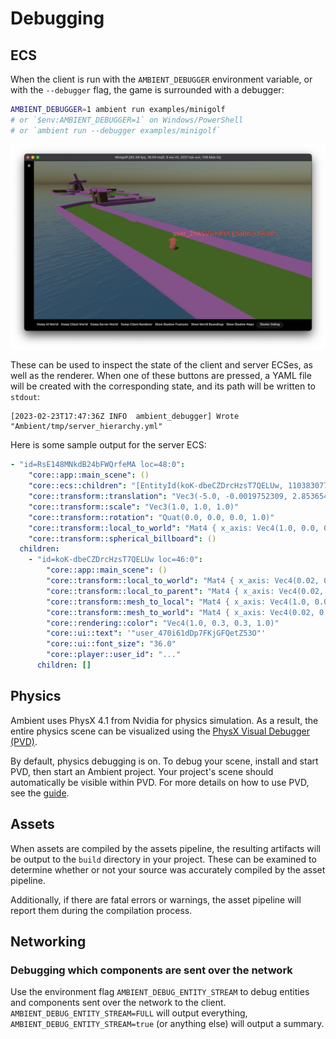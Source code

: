 # Debugging

## ECS

When the client is run with the `AMBIENT_DEBUGGER` environment variable, or with the `--debugger` flag, the game is surrounded with a debugger:

```sh
AMBIENT_DEBUGGER=1 ambient run examples/minigolf
# or `$env:AMBIENT_DEBUGGER=1` on Windows/PowerShell
# or `ambient run --debugger examples/minigolf`
```

![Debugger surrounding the game with `AMBIENT_DEBUGGER`](debugger.png)

These can be used to inspect the state of the client and server ECSes, as well as the renderer. When one of these buttons are pressed, a YAML file will be created with the corresponding state, and its path will be written to `stdout`:

```log
[2023-02-23T17:47:36Z INFO  ambient_debugger] Wrote "Ambient/tmp/server_hierarchy.yml"
```

Here is some sample output for the server ECS:

```yaml
- "id=RsE148MNkdB24bFWQrfeMA loc=48:0":
    "core::app::main_scene": ()
    "core::ecs::children": "[EntityId(koK-dbeCZDrcHzsT7QELUw, 110383077981027712353063371358575952530)]"
    "core::transform::translation": "Vec3(-5.0, -0.0019752309, 2.8536541)"
    "core::transform::scale": "Vec3(1.0, 1.0, 1.0)"
    "core::transform::rotation": "Quat(0.0, 0.0, 0.0, 1.0)"
    "core::transform::local_to_world": "Mat4 { x_axis: Vec4(1.0, 0.0, 0.0, 0.0), y_axis: Vec4(0.0, 1.0, 0.0, 0.0), z_axis: Vec4(0.0, 0.0, 1.0, 0.0), w_axis: Vec4(-5.0, -0.001970334, 2.8387475, 1.0) }"
    "core::transform::spherical_billboard": ()
  children:
    - "id=koK-dbeCZDrcHzsT7QELUw loc=46:0":
        "core::app::main_scene": ()
        "core::transform::local_to_world": "Mat4 { x_axis: Vec4(0.02, 0.0, 0.0, 0.0), y_axis: Vec4(0.0, -0.02, 1.7484555e-9, 0.0), z_axis: Vec4(0.0, -1.7484555e-9, -0.02, 0.0), w_axis: Vec4(-5.0, -0.001970334, 2.8387475, 1.0) }"
        "core::transform::local_to_parent": "Mat4 { x_axis: Vec4(0.02, 0.0, 0.0, 0.0), y_axis: Vec4(0.0, -0.02, 1.7484555e-9, 0.0), z_axis: Vec4(0.0, -1.7484555e-9, -0.02, 0.0), w_axis: Vec4(0.0, 0.0, 0.0, 1.0) }"
        "core::transform::mesh_to_local": "Mat4 { x_axis: Vec4(1.0, 0.0, 0.0, 0.0), y_axis: Vec4(0.0, 1.0, 0.0, 0.0), z_axis: Vec4(0.0, 0.0, 1.0, 0.0), w_axis: Vec4(0.0, 0.0, 0.0, 1.0) }"
        "core::transform::mesh_to_world": "Mat4 { x_axis: Vec4(0.02, 0.0, 0.0, 0.0), y_axis: Vec4(0.0, -0.02, 1.7484555e-9, 0.0), z_axis: Vec4(0.0, -1.7484555e-9, -0.02, 0.0), w_axis: Vec4(-5.0, -0.001970334, 2.8387475, 1.0) }"
        "core::rendering::color": "Vec4(1.0, 0.3, 0.3, 1.0)"
        "core::ui::text": '"user_470i61dDp7FKjGFQetZ53O"'
        "core::ui::font_size": "36.0"
        "core::player::user_id": "..."
      children: []
```

## Physics

Ambient uses PhysX 4.1 from Nvidia for physics simulation. As a result, the entire physics scene can be visualized using the [PhysX Visual Debugger (PVD)](https://developer.nvidia.com/physx-visual-debugger).

By default, physics debugging is on. To debug your scene, install and start PVD, then start an Ambient project. Your project's scene should automatically be visible within PVD. For more details on how to use PVD, see the [guide](https://gameworksdocs.nvidia.com/PhysX/4.1/documentation/physxguide/Manual/VisualDebugger.html).

## Assets

When assets are compiled by the assets pipeline, the resulting artifacts will be output to the `build` directory in your project. These can be examined to determine whether or not your source was accurately compiled by the asset pipeline.

Additionally, if there are fatal errors or warnings, the asset pipeline will report them during the compilation process.

## Networking

### Debugging which components are sent over the network

Use the environment flag `AMBIENT_DEBUG_ENTITY_STREAM` to debug entities and components sent over the network to the client. `AMBIENT_DEBUG_ENTITY_STREAM=FULL` will output everything, `AMBIENT_DEBUG_ENTITY_STREAM=true` (or anything else) will output a summary.
